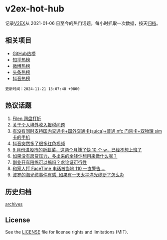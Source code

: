 # v2ex-hot-hub

 记录[V2EX](https://www.v2ex.com/)从 2021-01-06 日至今的热门话题。每小时抓取一次数据，按天[归档](archives)。
 
 ## 相关项目

- [GitHub热榜](https://github.com/it985/github-hot-hub)
- [知乎热榜](https://github.com/it985/zhihu-hot-hub)
- [微博热榜](https://github.com/it985/weibo-hot-hub)
- [头条热榜](https://github.com/it985/toutiao-hot-hub)
- [抖音热榜](https://github.com/it985/douyin-hot-hub)


 `更新时间：2024-11-21 13:07:48 +0800`

## 热议话题

1. [Filen 网盘打折](https://www.v2ex.com/t/1091227)
1. [关于个人境外收入报税问题](https://www.v2ex.com/t/1091157)
1. [有没有同时支持国内交通卡+国外交通卡(suica)+普通 nfc 门禁卡+双物理 sim 卡的手机](https://www.v2ex.com/t/1091210)
1. [抖音突然多了很多红色视频](https://www.v2ex.com/t/1091366)
1. [9 月份进股市的新韭菜，这两个月賺了快 10 个 w，已经不想上班了](https://www.v2ex.com/t/1091212)
1. [如果没有房贷压力，多出来的余钱你想用来做什么呢？](https://www.v2ex.com/t/1091378)
1. [副业开车陪练可以搞吗？求论证可行性](https://www.v2ex.com/t/1091152)
1. [和家人打 FaceTime 电话被当地 110 一直警告....](https://www.v2ex.com/t/1091429)
1. [波罗的海光缆事件有感, 如果有一天太平洋光缆断了怎么办](https://www.v2ex.com/t/1091379)

## 历史归档

[archives](archives)

## License

See the [LICENSE](LICENSE) file for license rights and limitations (MIT).
